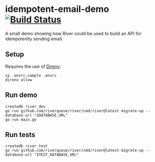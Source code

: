 # idempotent-email-demo [![Build Status](https://github.com/riverqueue/idempotent-email-demo/actions/workflows/ci.yaml/badge.svg?branch=master)](https://github.com/riverqueue/idempotent-email-demo/actions)

A small demo showing how River could be used to build an API for idempotently sending email.

## Setup

Requires the use of [Direnv](https://direnv.net/):

    cp .envrc.sample .envrc
    direnv allow

## Run demo

    createdb river_dev
    go run github.com/riverqueue/river/cmd/river@latest migrate-up --database-url "$DATABASE_URL"
    go run main.go

## Run tests

    createdb river_test
    go run github.com/riverqueue/river/cmd/river@latest migrate-up --database-url "$TEST_DATABASE_URL"
